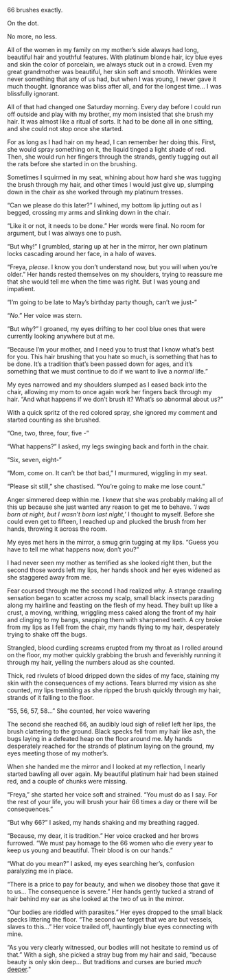 66 brushes exactly.

On the dot.

No more, no less.

All of the women in my family on my mother’s side always had long, beautiful hair and youthful features. With platinum blonde hair, icy blue eyes and skin the color of porcelain, we always stuck out in a crowd. Even my great grandmother was beautiful, her skin soft and smooth. Wrinkles were never something that any of us had, but when I was young, I never gave it much thought. Ignorance was bliss after all, and for the longest time… I was blissfully ignorant.

All of that had changed one Saturday morning. Every day before I could run off outside and play with my brother, my mom insisted that she brush my hair. It was almost like a ritual of sorts. It had to be done all in one sitting, and she could not stop once she started.

For as long as I had hair on my head, I can remember her doing this. First, she would spray something on it, the liquid tinged a light shade of red. Then, she would run her fingers through the strands, gently tugging out all the rats before she started in on the brushing.

Sometimes I squirmed in my seat, whining about how hard she was tugging the brush through my hair, and other times I would just give up, slumping down in the chair as she worked through my platinum tresses.

“Can we please do this later?” I whined, my bottom lip jutting out as I begged, crossing my arms and slinking down in the chair.

“Like it or not, it needs to be done.” Her words were final. No room for argument, but I was always one to push.

“But why!” I grumbled, staring up at her in the mirror, her own platinum locks cascading around her face, in a halo of waves.

“Freya, *please*. I know you don’t understand now, but you will when you’re older.” Her hands rested themselves on my shoulders, trying to reassure me that she would tell me when the time was right. But I was young and impatient.

“I’m going to be late to May’s birthday party though, can’t we just-”

“*No*.” Her voice was stern.

“But *why*?” I groaned, my eyes drifting to her cool blue ones that were currently looking anywhere but at me.

“Because I’m your mother, and I need you to trust that I know what’s best for you. This hair brushing that you hate so much, is something that has to be done. It’s a tradition that’s been passed down for ages, and it’s something that we must continue to do if we want to live a *normal* life.”

My eyes narrowed and my shoulders slumped as I eased back into the chair, allowing my mom to once again work her fingers back through my hair. “And what happens if we don’t brush it? What’s so abnormal about us?”

With a quick spritz of the red colored spray, she ignored my comment and started counting as she brushed.

“One, two, three, four, five -”

“What happens?” I asked, my legs swinging back and forth in the chair.

“Six, seven, eight-”

“Mom, come on. It can’t be *that* bad,” I murmured, wiggling in my seat.

“Please sit still,” she chastised. “You’re going to make me lose count.”

Anger simmered deep within me. I knew that she was probably making all of this up because she just wanted any reason to get me to behave. *‘I was born at night, but I wasn’t born last night,’* I thought to myself. Before she could even get to fifteen, I reached up and plucked the brush from her hands, throwing it across the room.

My eyes met hers in the mirror, a smug grin tugging at my lips. “Guess you have to tell me what happens now, don’t you?”

I had never seen my mother as terrified as she looked right then, but the second those words left my lips, her hands shook and her eyes widened as she staggered away from me.

Fear coursed through me the second I had realized why. A strange crawling sensation began to scatter across my scalp, small black insects parading along my hairline and feasting on the flesh of my head. They built up like a crust, a moving, writhing, wriggling mess caked along the front of my hair and clinging to my bangs, snapping them with sharpened teeth. A cry broke from my lips as I fell from the chair, my hands flying to my hair, desperately trying to shake off the bugs.

Strangled, blood curdling screams erupted from my throat as I rolled around on the floor, my mother quickly grabbing the brush and feverishly running it through my hair, yelling the numbers aloud as she counted.

Thick, red rivulets of blood dripped down the sides of my face, staining my skin with the consequences of my actions. Tears blurred my vision as she counted, my lips trembling as she ripped the brush quickly through my hair, strands of it falling to the floor.

“55, 56, 57, 58…” She counted, her voice wavering

The second she reached 66, an audibly loud sigh of relief left her lips, the brush clattering to the ground. Black specks fell from my hair like ash, the bugs laying in a defeated heap on the floor around me. My hands desperately reached for the strands of platinum laying on the ground, my eyes meeting those of my mother’s.

When she handed me the mirror and I looked at my reflection, I nearly started bawling all over again. My beautiful platinum hair had been stained red, and a couple of chunks were missing.

“Freya,” she started her voice soft and strained. “You must do as I say. For the rest of your life, you will brush your hair 66 times a day or there will be consequences.”

“But why 66?” I asked, my hands shaking and my breathing ragged.

“Because, my dear, it is tradition.” Her voice cracked and her brows furrowed. “We must pay homage to the 66 women who die every year to keep us young and beautiful. Their blood is on our hands.”

“What do you mean?” I asked, my eyes searching her’s, confusion paralyzing me in place.

“There is a price to pay for beauty, and when we disobey those that gave it to us… The consequence is severe.” Her hands gently tucked a strand of hair behind my ear as she looked at the two of us in the mirror.

“Our bodies are riddled with parasites.” Her eyes dropped to the small black specks littering the floor. “The second we forget that we are but vessels, slaves to this…” Her voice trailed off, hauntingly blue eyes connecting with mine.

“As you very clearly witnessed, our bodies will not hesitate to remind us of that.” With a sigh, she picked a stray bug from my hair and said, “because beauty is only skin deep… But traditions and curses are buried *much* [deeper](https://www.reddit.com/user/Justhegirlnextdoor)."